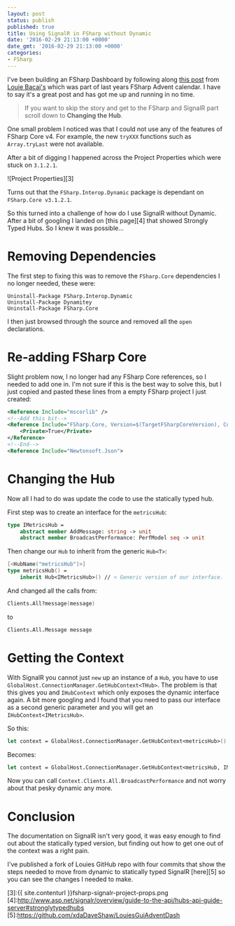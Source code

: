 ```yaml
---
layout: post
status: publish
published: true
title: Using SignalR in FSharp without Dynamic
date: '2016-02-29 21:13:00 +0000'
date_gmt: '2016-02-29 21:13:00 +0000'
categories:
- FSharp
---
```


I've been building an FSharp Dashboard by following along [this post][1] from [Louie Bacaj's][2] which was part of last years FSharp Advent calendar. I have to say it's a great post and has got me up and running in no time.

 > If you want to skip the story and get to the FSharp and SignalR part scroll down to **Changing the Hub**.

One small problem I noticed was that I could not use any of the features of FSharp Core v4. For example, the new `tryXXX` functions such as `Array.tryLast` were not available.

After a bit of digging I happened across the Project Properties which were stuck on `3.1.2.1`.

![Project Properties][3]

Turns out that the `FSharp.Interop.Dynamic` package is dependant on `FSharp.Core v3.1.2.1`.

So this turned into a challenge of how do I use SignalR without Dynamic. After a bit of googling I landed on
[this page][4] that showed Strongly Typed Hubs. So I knew it was possible...

# Removing Dependencies

The first step to fixing this was to remove the `FSharp.Core` dependencies I no longer needed, these were:

```posh
Uninstall-Package FSharp.Interop.Dynamic 
Uninstall-Package Dynamitey
Uninstall-Package FSharp.Core
```
   
I then just browsed through the source and removed all the `open` declarations.

# Re-adding FSharp Core

Slight problem now, I no longer had any FSharp Core references, so I needed to add one in. 
I'm not sure if this is the best way to solve this, but I just copied and pasted these lines 
from a empty FSharp project I just created:

```xml
<Reference Include="mscorlib" />
<!--Add this bit-->
<Reference Include="FSharp.Core, Version=$(TargetFSharpCoreVersion), Culture=neutral, PublicKeyToken=b03f5f7f11d50a3a">
    <Private>True</Private>
</Reference>
<!--End-->
<Reference Include="Newtonsoft.Json">
```
   
# Changing the Hub

Now all I had to do was update the code to use the statically typed hub.

First step was to create an interface for the `metricsHub`:

```fsharp
type IMetricsHub = 
    abstract member AddMessage: string -> unit
    abstract member BroadcastPerformance: PerfModel seq -> unit
```
    
Then change our `Hub` to inherit from the generic `Hub<T>`:
    
```fsharp
[<HubName("metricsHub")>]
type metricsHub() = 
    inherit Hub<IMetricsHub>() // < Generic version of our interface.
```
 
And changed all the calls from:
 
```fsharp
Clients.All?message(message)
```

to

```fsharp
Clients.All.Message message
```

# Getting the Context

With SignalR you cannot just `new` up an instance of a `Hub`, you have to use `GlobalHost.ConnectionManager.GetHubContext<THub>`. The problem is that this gives you
and `IHubContext` which only exposes the dynamic interface again. A bit more googling and I found that you need to pass our interface as a second generic parameter and you will get an `IHubContext<IMetricsHub>`.

So this:

```fsharp
let context = GlobalHost.ConnectionManager.GetHubContext<metricsHub>()
```

Becomes:

```fsharp
let context = GlobalHost.ConnectionManager.GetHubContext<metricsHub, IMetricsHub>()
```

Now you can call `Context.Clients.All.BroadcastPerformance` and not worry about that pesky dynamic any more.

# Conclusion

The documentation on SignalR isn't very good, it was easy enough to find out about the statically typed version, but finding out how to get one out of the context was a right pain.

I've published a fork of Louies GitHub repo with four commits that show the steps needed to move from dynamic to statically typed SignalR [here][5] so you can see the changes I needed to make.


 [1]:http://coding.fitness/f-powered-realtime-dashboard/
 [2]:https://github.com/lbacaj
 [3]:{{ site.contenturl }}fsharp-signalr-project-props.png
 [4]:http://www.asp.net/signalr/overview/guide-to-the-api/hubs-api-guide-server#stronglytypedhubs
 [5]:https://github.com/xdaDaveShaw/LouiesGuiAdventDash